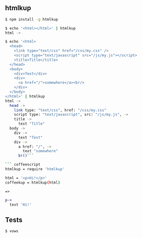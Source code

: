  htmlkup
---------

``` sh
$ npm install -g htmlkup
```

``` sh
$ echo '<html></html>' | htmlkup
html ->
```

``` sh
$ echo '<html>
  <head>
    <link type="text/css" href="/css/my.css" />
    <script type="text/javascript" src="/js/my.js"></script>
    <title>Title</title>
  </head>
  <body>
    <div>Text</div>
    <div>
      <a href="/">somewhere</a><br/>
    </div>
  </body>
</html>' | htmlkup
html ->
  head ->
    link type: "text/css", href: "/css/my.css"
    script type: "text/javascript", src: "/js/my.js", ->
    title ->
      text "Title"
  body ->
    div ->
      text "Text"
    div ->
      a href: "/", ->
        text "somewhere"
      br()```

``` coffeescript
htmlkup = require 'htmlkup'

html = '<p>Hi!</p>'
coffeekup = htmlkup(html)
```

`=>`

``` coffeescript
p->
  text 'Hi!'
```

 Tests
-------

```
$ vows
```
